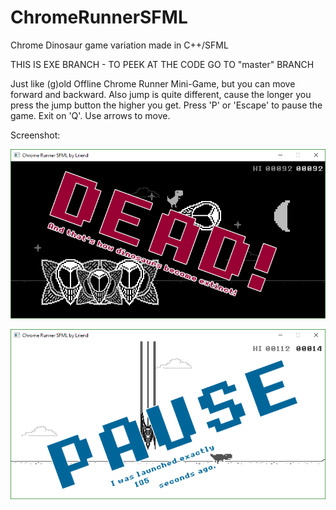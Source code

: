 # ChromeRunnerSFML
Chrome Dinosaur game variation made in C++/SFML

THIS IS EXE BRANCH - TO PEEK AT THE CODE GO TO "master" BRANCH

Just like (g)old Offline Chrome Runner Mini-Game, but you can move forward and backward. Also jump is quite different, cause the longer you press the jump button the higher you get. Press 'P' or 'Escape' to pause the game. Exit on 'Q'. Use arrows to move.

Screenshot:

![](dinoScreenshot.png)

![](dinoScreenshot2.png)
